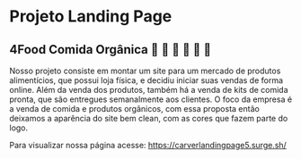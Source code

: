 # Projeto Landing Page

## 4Food Comida Orgânica 🌿 🥦 🍅 🍌 🍎 🌿

Nosso projeto consiste em montar um site para um mercado de produtos alimentícios, que possui loja física, e decidiu iniciar suas vendas de forma online. Além da venda dos produtos, também há a venda de kits de comida pronta, que são entregues semanalmente aos clientes. O foco da empresa é a venda de comida e produtos orgânicos, com essa proposta então deixamos a aparência do site bem clean, com as cores que fazem parte do logo.

Para visualizar nossa página acesse: https://carverlandingpage5.surge.sh/





